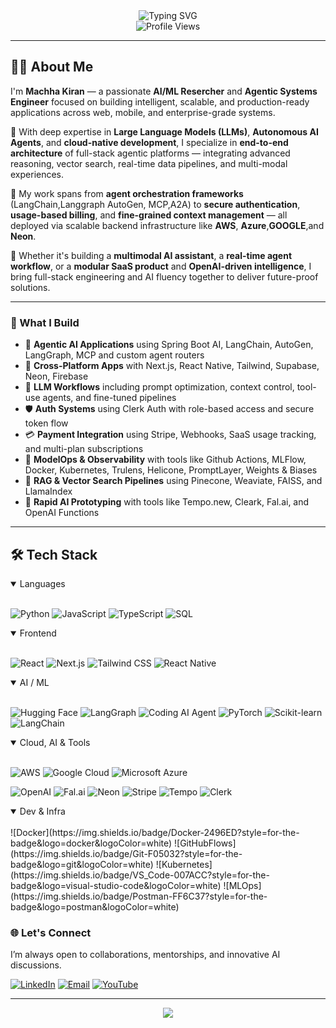 <div align="center">
  <img src="https://readme-typing-svg.herokuapp.com?font=Fira+Code&duration=3000&pause=1000&color=22C55E&center=true&vCenter=true&multiline=true&width=700&height=100&lines=👋+Hey,+I'm+Machha+Kiran;Agentic+AI+Engineer+%26+Full-Stack+Innovator;Mastering+LLMs,+RAG,+SaaS,+and+Autonomous+Agents" alt="Typing SVG" />
</div>

<div align="center">
  <img src="https://komarev.com/ghpvc/?username=machhakiran&label=Profile%20Views&color=4ade80&style=flat" alt="Profile Views" />
</div>

---
## 👨‍💻 About Me

I'm **Machha Kiran** — a passionate **AI/ML Resercher** and **Agentic Systems Engineer** focused on building intelligent, scalable, and production-ready applications across web, mobile, and enterprise-grade systems.

🔹 With deep expertise in **Large Language Models (LLMs)**, **Autonomous AI Agents**, and **cloud-native development**, I specialize in **end-to-end architecture** of full-stack agentic platforms — integrating advanced reasoning, vector search, real-time data pipelines, and multi-modal experiences.

🔹 My work spans from **agent orchestration frameworks** (LangChain,Langgraph AutoGen, MCP,A2A) to **secure authentication**, **usage-based billing**, and **fine-grained context management** — all deployed via scalable backend infrastructure like **AWS**, **Azure**,**GOOGLE**,and **Neon**.

🔹 Whether it's building a **multimodal AI assistant**, a **real-time agent workflow**, or a **modular SaaS product** and **OpenAI-driven intelligence**, I bring full-stack engineering and AI fluency together to deliver future-proof solutions.

---

### 🧩 What I Build

- 🔁 **Agentic AI Applications** using Spring Boot AI, LangChain, AutoGen, LangGraph, MCP and custom agent routers  
- 📱 **Cross-Platform Apps** with Next.js, React Native, Tailwind, Supabase, Neon, Firebase  
- 🧠 **LLM Workflows** including prompt optimization, context control, tool-use agents, and fine-tuned pipelines  
- 🛡️ **Auth Systems** using Clerk Auth with role-based access and secure token flow  
- 💳 **Payment Integration** using Stripe, Webhooks, SaaS usage tracking, and multi-plan subscriptions  
- 🧪 **ModelOps & Observability** with tools like Github Actions, MLFlow, Docker, Kubernetes, Trulens, Helicone, PromptLayer, Weights & Biases  
- 🧠 **RAG & Vector Search Pipelines** using Pinecone, Weaviate, FAISS, and LlamaIndex  
- 🧰 **Rapid AI Prototyping** with tools like Tempo.new, Cleark, Fal.ai, and OpenAI Functions

---

## 🛠️ Tech Stack

<details open>
<summary>Languages</summary><br>

![Python](https://img.shields.io/badge/Python-3776AB?style=for-the-badge&logo=python&logoColor=white)
![JavaScript](https://img.shields.io/badge/JavaScript-F7DF1E?style=for-the-badge&logo=javascript&logoColor=black)
![TypeScript](https://img.shields.io/badge/TypeScript-007ACC?style=for-the-badge&logo=typescript&logoColor=white)
![SQL](https://img.shields.io/badge/PostgreSQL-316192?style=for-the-badge&logo=postgresql&logoColor=white)

</details>

<details open>
<summary>Frontend</summary><br>

![React](https://img.shields.io/badge/React-20232A?style=for-the-badge&logo=react&logoColor=61DAFB)
![Next.js](https://img.shields.io/badge/Next.js-000000?style=for-the-badge&logo=nextdotjs&logoColor=white)
![Tailwind CSS](https://img.shields.io/badge/Tailwind_CSS-38B2AC?style=for-the-badge&logo=tailwind-css&logoColor=white)
![React Native](https://img.shields.io/badge/React_Native-20232A?style=for-the-badge&logo=react&logoColor=61DAFB)

</details>

<details open>
<summary>AI / ML</summary><br>

![Hugging Face](https://img.shields.io/badge/Hugging%20Face-FFAE1A?style=for-the-badge&logo=huggingface&logoColor=white)
![LangGraph](https://img.shields.io/badge/LangGraph-000000?style=for-the-badge&logoColor=white)
![Coding AI Agent](https://img.shields.io/badge/Coding_AI_Agent-412991?style=for-the-badge&logo=openai&logoColor=white)
![PyTorch](https://img.shields.io/badge/PyTorch-EE4C2C?style=for-the-badge&logo=pytorch&logoColor=white)
![Scikit-learn](https://img.shields.io/badge/Scikit--learn-F7931E?style=for-the-badge&logo=scikitlearn&logoColor=white)
![LangChain](https://img.shields.io/badge/LangChain-121D33?style=for-the-badge&logoColor=white)

</details>

<details open>
<summary>Cloud, AI & Tools</summary><br>

![AWS](https://img.shields.io/badge/AWS-232F3E?style=for-the-badge&logo=amazonaws&logoColor=white)
![Google Cloud](https://img.shields.io/badge/Google%20Cloud-4285F4?style=for-the-badge&logo=googlecloud&logoColor=white)
![Microsoft Azure](https://img.shields.io/badge/Microsoft%20Azure-0078D4?style=for-the-badge&logo=microsoftazure&logoColor=white)

![OpenAI](https://img.shields.io/badge/OpenAI-412991?style=for-the-badge&logo=openai&logoColor=white)
![Fal.ai](https://img.shields.io/badge/Fal.ai-000000?style=for-the-badge&logoColor=white)
![Neon](https://img.shields.io/badge/Neon-00E599?style=for-the-badge&logo=postgresql&logoColor=white)
![Stripe](https://img.shields.io/badge/Stripe-008CDD?style=for-the-badge&logo=stripe&logoColor=white)
![Tempo](https://img.shields.io/badge/Tempo-000000?style=for-the-badge&logoColor=white)
![Clerk](https://img.shields.io/badge/Clerk-000000?style=for-the-badge&logoColor=white)

</details>

<details open>
<summary>Dev & Infra</summary><br>
![Docker](https://img.shields.io/badge/Docker-2496ED?style=for-the-badge&logo=docker&logoColor=white) ![GitHubFlows](https://img.shields.io/badge/Git-F05032?style=for-the-badge&logo=git&logoColor=white) ![Kubernetes](https://img.shields.io/badge/VS_Code-007ACC?style=for-the-badge&logo=visual-studio-code&logoColor=white) ![MLOps](https://img.shields.io/badge/Postman-FF6C37?style=for-the-badge&logo=postman&logoColor=white)

</details>



### 🌐 Let's Connect

I’m always open to collaborations, mentorships, and innovative AI discussions.

[![LinkedIn](https://img.shields.io/badge/LinkedIn-blue?style=for-the-badge&logo=linkedin&logoColor=white)](https://www.linkedin.com/in/machhakiran/)
[![Email](https://img.shields.io/badge/Gmail-D14836?style=for-the-badge&logo=gmail&logoColor=white)](mailto:machhakiran@gmail.com)
[![YouTube](https://img.shields.io/badge/YouTube-red?style=for-the-badge&logo=youtube&logoColor=white)](https://www.youtube.com/channel/UCGvNdo-r87Q12zW2MK01BFw)

---

<div align="center">
  <img src="https://capsule-render.vercel.app/api?type=waving&color=gradient&height=80&section=footer"/>
</div>

